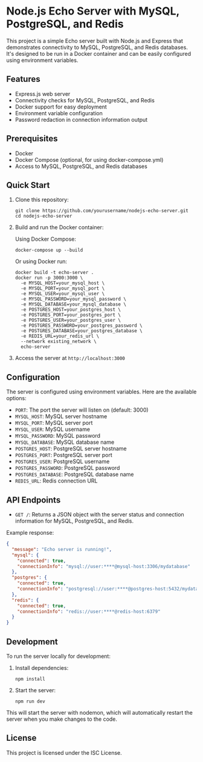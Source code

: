 # Node.js Echo Server with MySQL, PostgreSQL, and Redis

This project is a simple Echo server built with Node.js and Express that demonstrates connectivity to MySQL, PostgreSQL, and Redis databases. It's designed to be run in a Docker container and can be easily configured using environment variables.

## Features

- Express.js web server
- Connectivity checks for MySQL, PostgreSQL, and Redis
- Docker support for easy deployment
- Environment variable configuration
- Password redaction in connection information output

## Prerequisites

- Docker
- Docker Compose (optional, for using docker-compose.yml)
- Access to MySQL, PostgreSQL, and Redis databases

## Quick Start

1. Clone this repository:
   ```
   git clone https://github.com/yourusername/nodejs-echo-server.git
   cd nodejs-echo-server
   ```

2. Build and run the Docker container:

   Using Docker Compose:
   ```
   docker-compose up --build
   ```

   Or using Docker run:
   ```
   docker build -t echo-server .
   docker run -p 3000:3000 \
     -e MYSQL_HOST=your_mysql_host \
     -e MYSQL_PORT=your_mysql_port \
     -e MYSQL_USER=your_mysql_user \
     -e MYSQL_PASSWORD=your_mysql_password \
     -e MYSQL_DATABASE=your_mysql_database \
     -e POSTGRES_HOST=your_postgres_host \
     -e POSTGRES_PORT=your_postgres_port \
     -e POSTGRES_USER=your_postgres_user \
     -e POSTGRES_PASSWORD=your_postgres_password \
     -e POSTGRES_DATABASE=your_postgres_database \
     -e REDIS_URL=your_redis_url \
     --network existing_network \
     echo-server
   ```

3. Access the server at `http://localhost:3000`

## Configuration

The server is configured using environment variables. Here are the available options:

- `PORT`: The port the server will listen on (default: 3000)
- `MYSQL_HOST`: MySQL server hostname
- `MYSQL_PORT`: MySQL server port
- `MYSQL_USER`: MySQL username
- `MYSQL_PASSWORD`: MySQL password
- `MYSQL_DATABASE`: MySQL database name
- `POSTGRES_HOST`: PostgreSQL server hostname
- `POSTGRES_PORT`: PostgreSQL server port
- `POSTGRES_USER`: PostgreSQL username
- `POSTGRES_PASSWORD`: PostgreSQL password
- `POSTGRES_DATABASE`: PostgreSQL database name
- `REDIS_URL`: Redis connection URL

## API Endpoints

- `GET /`: Returns a JSON object with the server status and connection information for MySQL, PostgreSQL, and Redis.

Example response:

```json
{
  "message": "Echo server is running!",
  "mysql": {
    "connected": true,
    "connectionInfo": "mysql://user:****@mysql-host:3306/mydatabase"
  },
  "postgres": {
    "connected": true,
    "connectionInfo": "postgresql://user:****@postgres-host:5432/mydatabase"
  },
  "redis": {
    "connected": true,
    "connectionInfo": "redis://user:****@redis-host:6379"
  }
}
```

## Development

To run the server locally for development:

1. Install dependencies:
   ```
   npm install
   ```

2. Start the server:
   ```
   npm run dev
   ```

This will start the server with nodemon, which will automatically restart the server when you make changes to the code.

## License

This project is licensed under the ISC License.
